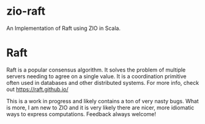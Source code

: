 # zio-raft

An Implementation of Raft using ZIO in Scala.

# Raft

Raft is a popular consensus algorithm. It solves the problem of multiple servers needing to agree on a single value.
It is a coordination primitive often used in databases and other distributed systems.
For more info, check out https://raft.github.io/

This is a work in progress and likely contains a ton of very nasty bugs. What is more, 
I am new to ZIO and it is very likely there are nicer, more idiomatic ways to express computations.
Feedback always welcome!